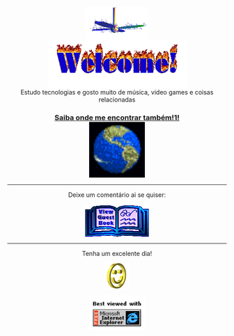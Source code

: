 <div align="center">
<img src="./img/fan-1.gif" alt="Fan" align="center">
</div>

<div align="center">
<img src="./img/welcome-fire.gif" alt="Welcome" align="center">
</div>

<div align="center">
Estudo tecnologias e gosto muito de música, video games e coisas relacionadas
</div>


<h3 align="center">
<a href="#">Saiba onde me encontrar também!1!

</a>
<br>
<a href="#"><img src="./img/website.gif" alt="Visit homepage" align="center" width="128" height="128"></a>
</h3>

<hr>

<div align="center">
<p>Deixe um comentário ai se quiser:</p>
<a href="https://github.com/renanpcruz/renanpcruz/issues"><img src="./img/guestbook.gif" alt="Guest book" align="center"></a>
</div>

<hr>

<div align="center">
<p>Tenha um excelente dia!</p>
<div>
<img src="./img/smile.gif" alt="Smiley" align="center">
</div>
</div>
<br>

<div align="center">
<img src="./img/ie.jpg" alt="Best viewed with Microsoft Internet Explorer" align="center" width="128">
</div>
